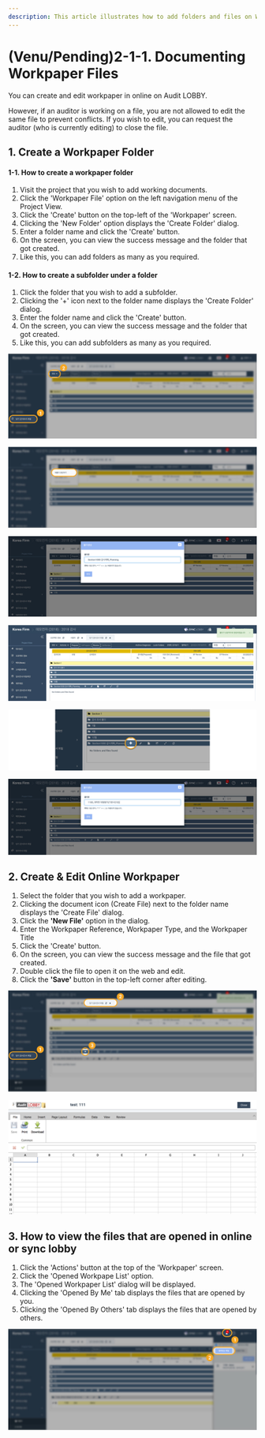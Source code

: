 ```yaml
---
description: This article illustrates how to add folders and files on Workpaper File screen
---
```


# \(Venu/Pending\)2-1-1. Documenting Workpaper Files

You can create and edit workpaper in online on Audit LOBBY.

However, if an auditor is working on a file, you are not allowed to edit the same file to prevent conflicts. If you wish to edit, you can request the auditor \(who is currently editing\) to close the file.

## 1. Create a Workpaper Folder

#### 1-1. How to create a workpaper folder 

1. Visit the project that you wish to add working documents.
2. Click the 'Workpaper File' option on the left navigation menu of the Project View.
3. Click the 'Create' button on the top-left of the 'Workpaper' screen.
4. Clicking the 'New Folder' option displays the 'Create Folder' dialog.
5. Enter a folder name and click the 'Create' button.
6. On the screen, you can view the success message and the folder that got created.
7. Like this, you can add folders as many as you required.

#### 1-2. How to create a subfolder under a folder

1. Click the folder that you wish to add a subfolder.
2. Clicking the '+' icon next to the folder name displays the 'Create Folder' dialog.
3. Enter the folder name and click the 'Create' button.
4. On the screen, you can view the success message and the folder that got created.
5. Like this, you can add subfolders as many as you required.

![&apos;Workpaper File&apos; &amp;gt; &apos;Create&apos;](../../../../.gitbook/assets/2-1-1-wp_create_dir_1.jpg)

![&apos;Create&apos; &amp;gt; &apos;New Folder&apos; ](../../../../.gitbook/assets/2-1-1-wp_create_dir_2_create_dir.jpg)

![Enter a Folder Name &amp;gt; &apos;Create&apos; ](../../../../.gitbook/assets/2-1-1-wp_create_dir_3_create_dir_input_name.jpg)

![A Success Message &amp; a New Folder Space Appear  ](../../../../.gitbook/assets/2-1-1-wp_create_dir_4_dir_success_msg.jpg)

![To Make a Subfolder : Select a Folder and Click &apos;+&apos; Icon](../../../../.gitbook/assets/2-1-1-wp_create_dir_5.jpg)

![Enter a Folder Name &amp;gt; &apos;Create&apos;  ](../../../../.gitbook/assets/2-1-1-wp_create_dir_6_input_name.jpg)

## 2. Create & Edit Online Workpaper    <a id="4-1-1"></a>

1. Select the folder that you wish to add a workpaper.
2. Clicking the document icon \(Create File\) next to the folder name displays the 'Create File' dialog.
3. Click the **'New File'** option in the dialog.
4. Enter the Workpaper Reference, Workpaper Type, and the Workpaper Title
5. Click the 'Create' button.
6. On the screen, you can view the success message and the file that got created.
7. Double click the file to open it on the web and edit.
8. Click the **'Save'** button in the top-left corner after editing.

![](../../../../.gitbook/assets/2-1-1-wp_create_files_dialog.jpg)

![](../../../../.gitbook/assets/image-155.png)



## 3. How to view the files that are opened in online or sync lobby

1. Click the 'Actions' button at the top of the 'Workpaper' screen.
2. Click the 'Opened Workpape List' option.
3. The 'Opened Workpaper List' dialog will be displayed.
4. Clicking the 'Opened By Me' tab displays the files that are opened by you.
5. Clicking the 'Opened By Others' tab displays the files that are opened by others.

![](../../../../.gitbook/assets/2-1-1-wp_org_opened-files.jpg)

